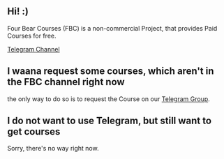 ## Hi! :)

Four Bear Courses (FBC) is a non-commercial Project, that provides Paid Courses for free.

[Telegram Channel](https://telegram.dog/fourbearcourseschnl)

## I waana request some courses, which aren't in the FBC channel right now

the only way to do so is to request the Course on our [Telegram Group](https://telegram.dog/fourbearcourses).

## I do not want to use Telegram, but still want to get courses

Sorry, there's no way right now.
